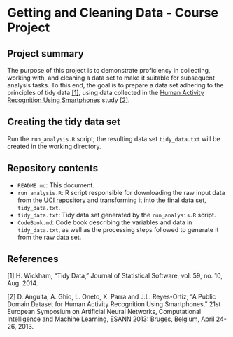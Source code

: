 # Getting and Cleaning Data - Course Project

## Project summary

The purpose of this project is to demonstrate proficiency in collecting, working with, and cleaning a data set to make it suitable for subsequent analysis tasks. To this end, the goal is to prepare a data set adhering to the principles of tidy data [[1]](#ref1), using data collected in the [Human Activity Recognition Using Smartphones](http://archive.ics.uci.edu/ml/datasets/Human+Activity+Recognition+Using+Smartphones) study [[2]](#ref2).

## Creating the tidy data set

Run the `run_analysis.R` script; the resulting data set `tidy_data.txt` will be created in the working directory.

## Repository contents

 - `README.md`: This document.
 - `run_analysis.R`: R script responsible for downloading the raw input data from the [UCI repository](http://archive.ics.uci.edu/ml/datasets/Human+Activity+Recognition+Using+Smartphones) and transforming it into the final data set, `tidy_data.txt`.
 - `tidy_data.txt`: Tidy data set generated by the `run_analysis.R` script.
 - `CodeBook.md`: Code book describing the variables and data in `tidy_data.txt`, as well as the processing steps followed to generate it from the raw data set.

## References

<a name="ref1"/>[1] H. Wickham, “Tidy Data,” Journal of Statistical Software, vol. 59, no. 10, Aug. 2014.
 
<a name="ref2"/>[2] D. Anguita, A. Ghio, L. Oneto, X. Parra and J.L. Reyes-Ortiz, “A Public Domain Dataset for Human Activity Recognition Using Smartphones,” 21st European Symposium on Artificial Neural Networks, Computational Intelligence and Machine Learning, ESANN 2013: Bruges, Belgium, April 24-26, 2013.

